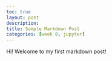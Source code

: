 ```yaml
---
toc: true
layout: post
description: 
title: Sample Markdown Post
categories: [week 0, jupyter]
---
```

Hi! Welcome to my first markdown post!
